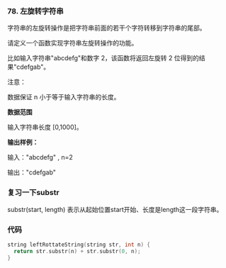 ### 78. 左旋转字符串
字符串的左旋转操作是把字符串前面的若干个字符转移到字符串的尾部。

请定义一个函数实现字符串左旋转操作的功能。

比如输入字符串"abcdefg"和数字 2，该函数将返回左旋转 2 位得到的结果"cdefgab"。

注意：

数据保证 n 小于等于输入字符串的长度。

**数据范围**

输入字符串长度 [0,1000]。

**输出样例：** 

输入："abcdefg" , n=2

输出："cdefgab"

### 复习一下substr
substr(start, length) 表示从起始位置start开始、长度是length这一段字符串。


### 代码
```c++
string leftRottateString(string str, int n) {
  return str.substr(n) + str.substr(0, n);
}
```
